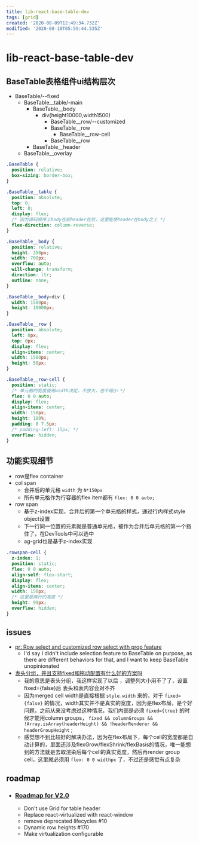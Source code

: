 ```yaml
---
title: lib-react-base-table-dev
tags: [grid]
created: '2020-08-09T12:49:34.732Z'
modified: '2020-08-10T05:59:44.535Z'
---
```


# lib-react-base-table-dev

## BaseTable表格组件ui结构层次

- BaseTable/--fixed
  - BaseTable__table/-main
    - BaseTable__body
      - div(height10000,width1500)
        - BaseTable__row/--customized
        - BaseTable__row 
          - BaseTable__row-cell
        - BaseTable__row 
    - BaseTable__header
  - BaseTable__overlay

``` CSS
.BaseTable {
  position: relative;
  box-sizing: border-box;
}

.BaseTable__table {
  position: absolute;
  top: 0;
  left: 0;
  display: flex;
  /* 因为源码顺序上body在前header在后，这里能使header在body之上 */
  flex-direction: column-reverse;
}

.BaseTable__body {
  position: relative;
  height: 350px;
  width: 700px;
  overflow: auto;
  will-change: transform;
  direction: ltr;
  outline: none;
}

.BaseTable__body>div {
  width: 1500px;
  height: 10000px;
}

.BaseTable__row {
  position: absolute;
  left: 0px;
  top: 0px;
  display: flex;
  align-items: center;
  width: 1500px;
  height: 50px;
}

.BaseTable__row-cell {
  position: static;
  /* 单元格的宽度使用width决定，不放大，也不缩小 */
  flex: 0 0 auto;
  display: flex;
  align-items: center;
  width: 150px;
  height: 100%;
  padding: 0 7.5px;
  /* padding-left: 15px; */
  overflow: hidden;
}
```

## 功能实现细节

- row是flex container
- col span
  - 合并后的单元格 `width` 为 `N*150px`
  - 所有单元格作为行容器的flex item都有 `flex: 0 0 auto;`
- row span
  - 基于z-index实现，合并后的第一个单元格的样式，通过行内样式style object设置
  - 下一行同一位置的元素就是普通单元格，被作为合并后单元格的第一个挡住了，在DevTools中可以选中
  - ag-grid也是基于z-index实现

``` CSS
.rowspan-cell {
  z-index: 1;
  position: static;
  flex: 0 0 auto;
  align-self: flex-start;
  display: flex;
  align-items: center;
  width: 150px;
  /* 这里是两行的高度 */
  height: 99px;
  overflow: hidden;
}
```

## issues

- [pr: Row select and customized row select with prop feature](https://github.com/Autodesk/react-base-table/pull/39)
  - I'd say I didn't include selection feature to BaseTable on purpose, as there are different behaviors for that, and I want to keep BaseTable unopinionated
- [表头分组，并且支持fixed和拖动配置有什么好的方案吗](https://github.com/Autodesk/react-base-table/issues/198)
  - 我的意思是表头分组，我这样实现了以后 ，调整列大小用不了了，设置fixed={false}后 表头和表内容会对不齐
  - 因为merged cell width是直接根据 `style.width` 来的，对于 `fixed={false}` 的情况，width其实并不是真实的宽度，因为是flex布局，是个好问题，之前从来没考虑过这种情况，我们内部是必须 `fixed={true}` 的时候才能用column groups， `fixed && columnGroups && !Array.isArray(headerHeight) && !headerRenderer && headerGroupHeight` ; 
  - 感觉想不到比较好的解决办法，因为在flex布局下，每个cell的宽度都是自动计算的，里面还涉及flexGrow/flexShrink/flexBasis的情况，唯一能想到的方法就是去取渲染后每个cell的真实宽度，然后再render group cell，这里就必须用 `flex: 0 0 widthpx` 了，不过还是感觉有点复杂

## roadmap

- ### [Roadmap for V2.0](https://github.com/Autodesk/react-base-table/issues/3)
  - Don't use Grid for table header
  - Replace react-virtualized with react-window 
  - remove deprecated lifecycles #10
  - Dynamic row heights #170
  - Make virtualization configurable
